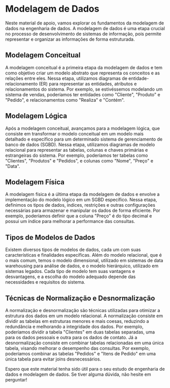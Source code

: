 # Modelagem de Dados

Neste material de apoio, vamos explorar os fundamentos da modelagem de dados na engenharia de dados. A modelagem de dados é uma etapa crucial no processo de desenvolvimento de sistemas de informação, pois permite representar e organizar as informações de forma estruturada.

## Modelagem Conceitual

A modelagem conceitual é a primeira etapa da modelagem de dados e tem como objetivo criar um modelo abstrato que representa os conceitos e as relações entre eles. Nessa etapa, utilizamos diagramas de entidade-relacionamento (ER) para representar as entidades, atributos e relacionamentos do sistema. Por exemplo, se estivéssemos modelando um sistema de vendas, poderíamos ter entidades como "Cliente", "Produto" e "Pedido", e relacionamentos como "Realiza" e "Contém".

## Modelagem Lógica

Após a modelagem conceitual, avançamos para a modelagem lógica, que consiste em transformar o modelo conceitual em um modelo mais detalhado e específico para um determinado sistema de gerenciamento de banco de dados (SGBD). Nessa etapa, utilizamos diagramas de modelo relacional para representar as tabelas, colunas e chaves primárias e estrangeiras do sistema. Por exemplo, poderíamos ter tabelas como "Clientes", "Produtos" e "Pedidos", e colunas como "Nome", "Preço" e "Data".

## Modelagem Física

A modelagem física é a última etapa da modelagem de dados e envolve a implementação do modelo lógico em um SGBD específico. Nessa etapa, definimos os tipos de dados, índices, restrições e outras configurações necessárias para armazenar e manipular os dados de forma eficiente. Por exemplo, poderíamos definir que a coluna "Preço" é do tipo decimal e possui um índice para melhorar a performance das consultas.

## Tipos de Modelos de Dados

Existem diversos tipos de modelos de dados, cada um com suas características e finalidades específicas. Além do modelo relacional, que é o mais comum, temos o modelo dimensional, utilizado em sistemas de data warehousing para análise de dados, e o modelo hierárquico, utilizado em sistemas legados. Cada tipo de modelo tem suas vantagens e desvantagens, e a escolha do modelo adequado depende das necessidades e requisitos do sistema.

## Técnicas de Normalização e Desnormalização

A normalização e desnormalização são técnicas utilizadas para otimizar a estrutura dos dados em um modelo relacional. A normalização consiste em dividir as tabelas em estruturas menores e mais coesas, reduzindo a redundância e melhorando a integridade dos dados. Por exemplo, poderíamos dividir a tabela "Clientes" em duas tabelas separadas, uma para os dados pessoais e outra para os dados de contato. Já a desnormalização consiste em combinar tabelas relacionadas em uma única tabela, visando melhorar o desempenho das consultas. Por exemplo, poderíamos combinar as tabelas "Pedidos" e "Itens de Pedido" em uma única tabela para evitar joins desnecessários.

Espero que este material tenha sido útil para o seu estudo de engenharia de dados e modelagem de dados. Se tiver alguma dúvida, não hesite em perguntar!
